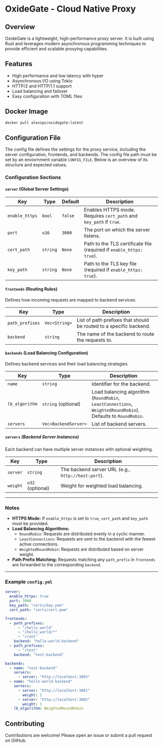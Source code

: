 # OxideGate - Cloud Native Proxy

## Overview
OxideGate is a lightweight, high-performance proxy server. It is built using Rust and
leverages modern asynchronous programming techniques to provide efficient and scalable proxying capabilities.

## Features
- High performance and low latency with hyper
- Asynchronous I/O using Tokio
- HTTP/2 and HTTP/1.1 support
- Load balancing and failover
- Easy configuration with TOML files

## Docker Image

```bash
docker pull alexspx/oxidegate:latest
```

## Configuration File

The config file defines the settings for the proxy service, including the server configuration, 
frontends, and backends. The config file path must be set by an enviornment variable `CONFIG_FILE`.
Below is an overview of its structure and expected values.

### Configuration Sections

#### `server` (Global Server Settings)

| Key            | Type    | Default | Description |
|---------------|--------|---------|-------------|
| `enable_https` | `bool`  | `false` | Enables HTTPS mode. Requires `cert_path` and `key_path` if `true`. |
| `port`        | `u16`   | `3000`  | The port on which the server listens. |
| `cert_path`   | `string` | `None`  | Path to the TLS certificate file (required if `enable_https: true`). |
| `key_path`    | `string` | `None`  | Path to the TLS key file (required if `enable_https: true`). |

#### `frontends` (Routing Rules)
Defines how incoming requests are mapped to backend services.

| Key            | Type     | Description |
|---------------|---------|-------------|
| `path_prefixes` | `Vec<String>` | List of path prefixes that should be routed to a specific backend. |
| `backend`     | `string` | The name of the backend to route the requests to. |

#### `backends` (Load Balancing Configuration)
Defines backend services and their load balancing strategies.

| Key            | Type             | Description |
|---------------|----------------|-------------|
| `name`        | `string`         | Identifier for the backend. |
| `lb_algorithm` | `string` (optional) | Load balancing algorithm (`RoundRobin`, `LeastConnections`, `WeightedRoundRobin`). Defaults to `RoundRobin`. |
| `servers`     | `Vec<BackendServer>` | List of backend servers. |

##### `servers` (Backend Server Instances)
Each backend can have multiple server instances with optional weighting.

| Key     | Type     | Description |
|---------|---------|-------------|
| `server` | `string` | The backend server URL (e.g., `http://host:port`). |
| `weight` | `u32` (optional) | Weight for weighted load balancing. |

---

### Notes
- **HTTPS Mode:** If `enable_https` is set to `true`, `cert_path` and `key_path` must be provided.
- **Load Balancing Algorithms:**
  - `RoundRobin`: Requests are distributed evenly in a cyclic manner.
  - `LeastConnections`: Requests are sent to the backend with the fewest active connections.
  - `WeightedRoundRobin`: Requests are distributed based on server weight.
- **Path Prefix Matching:** Requests matching any `path_prefix` in `frontends` are forwarded to the corresponding `backend`.

---



### Example `config.yml`
```yml
server:
  enable_https: true
  port: 3000
  key_path: "certs/key.pem"
  cert_path: "certs/cert.pem"

frontends:
  - path_prefixes: 
      - "/hello_world"
      - "/hello_world/*"
      - "/cant"
    backend: "hello-world-backend"
  - path_prefixes:
      - "/test"
    backend: "test-backend"

backends:
  - name: "test-backend"
    servers:
      - server: "http://localhost:3003"
  - name: "hello-world-backend"
    servers:
      - server: "http://localhost:3001"
        weight: 2
      - server: "http://localhost:3002"
        weight: 1
    lb_algorithm: WeightedRoundRobin

```

## Contributing
Contributions are welcome! Please open an issue or submit a pull request on GitHub.
